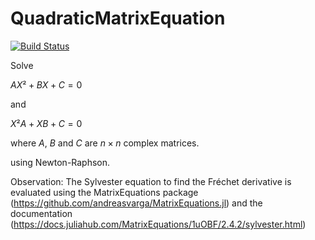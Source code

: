 # QuadraticMatrixEquation

[![Build Status](https://github.com/eduardobarplenz@gmail.com/QuadraticMatrixEquation/actions/workflows/CI.yml/badge.svg?branch=main)](https://github.com/eduardobarplenz@gmail.com/QuadraticMatrixEquation/actions/workflows/CI.yml?query=branch%3Amain)

Solve 

$AX² + BX + C = 0$

and

$X²A + XB + C = 0$

where $A$, $B$ and $C$ are $n \times n$ complex matrices.

using Newton-Raphson.

Observation: The Sylvester equation to find the Fréchet derivative is evaluated using the MatrixEquations package (https://github.com/andreasvarga/MatrixEquations.jl) and the documentation (https://docs.juliahub.com/MatrixEquations/1uOBF/2.4.2/sylvester.html)
